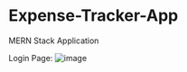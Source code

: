 # Expense-Tracker-App
MERN Stack Application

Login Page:
![image](https://github.com/user-attachments/assets/68cecd7a-5f62-465f-8a4a-1a6e46ad8165)

